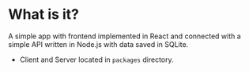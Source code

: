 # What is it?

A simple app with frontend implemented in React and connected with a simple API written in Node.js with data saved in SQLite.

- Client and Server located in `packages` directory.